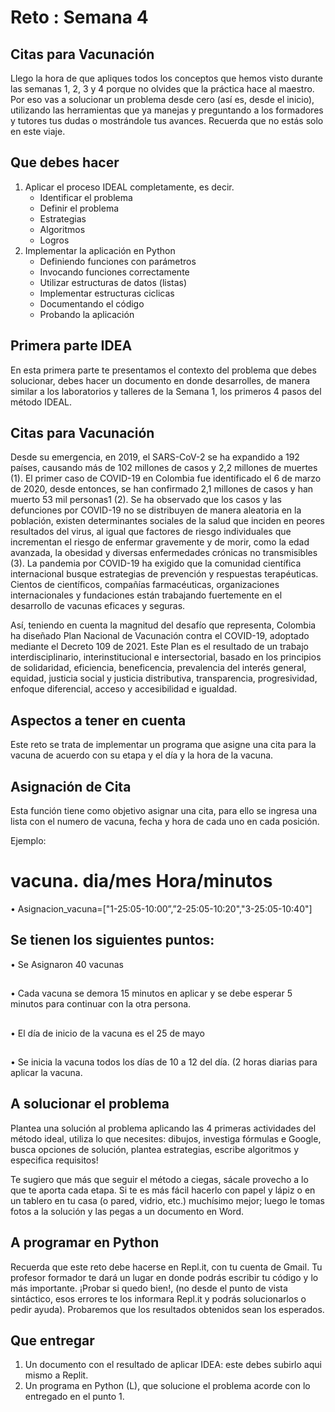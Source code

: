 # Reto : Semana 4

## Citas para Vacunación
Llego la hora de que apliques todos los conceptos que hemos visto durante las semanas 1, 2, 3 y 4 porque no olvides que la práctica hace al maestro. Por eso vas a solucionar un problema desde cero (así es, desde el inicio), utilizando las herramientas que ya manejas y preguntando a los formadores y tutores tus dudas o mostrándole tus avances. Recuerda que no estás solo en este viaje.


## Que debes hacer
1. Aplicar el proceso IDEAL completamente, es decir.
   - Identificar el problema
   - Definir el problema
   - Estrategias
   - Algoritmos
   - Logros
2. Implementar la aplicación en Python
   - Definiendo funciones con parámetros
   - Invocando funciones correctamente
   - Utilizar estructuras de datos (listas)
   - Implementar estructuras ciclicas
   - Documentando el código
   - Probando la aplicación


##  Primera parte IDEA
En esta primera parte te presentamos el contexto del problema que debes solucionar, debes hacer un documento en donde desarrolles, de manera similar a los laboratorios y talleres de la Semana 1, los primeros 4 pasos del método IDEAL.


## Citas para Vacunación
Desde su emergencia, en 2019, el SARS-CoV-2 se ha expandido a 192 países, causando más de 102 millones de casos y 2,2 millones de muertes (1). El primer caso de COVID-19 en Colombia fue identificado el 6 de marzo de 2020, desde entonces, se han confirmado 2,1 millones de casos y han muerto 53 mil personas1 (2). Se ha observado que los casos y las defunciones por COVID-19 no se distribuyen de manera aleatoria en la población, existen determinantes sociales de la salud que inciden en peores resultados del virus, al igual que factores de riesgo individuales que incrementan el riesgo de enfermar gravemente y de morir, como la edad avanzada, la obesidad y diversas enfermedades crónicas no transmisibles (3). La pandemia por COVID-19 ha exigido que la comunidad científica internacional busque estrategias de prevención y respuestas terapéuticas. Cientos de científicos, compañías farmacéuticas, organizaciones internacionales y fundaciones están trabajando fuertemente en el desarrollo de vacunas eficaces y seguras.

Así, teniendo en cuenta la magnitud del desafío que representa, Colombia ha diseñado Plan Nacional de Vacunación contra el COVID-19, adoptado mediante el Decreto 109 de 2021. Este Plan es el resultado de un trabajo interdisciplinario, interinstitucional e intersectorial, basado en los principios de solidaridad, eficiencia, beneficencia, prevalencia del interés general, equidad, justicia social y justicia distributiva, transparencia, progresividad, enfoque diferencial, acceso y accesibilidad e igualdad.


## Aspectos a tener en cuenta
Este reto se trata de implementar un programa que asigne una cita para la vacuna de acuerdo con su etapa y el día y la hora de la vacuna.

## Asignación de Cita
Esta función tiene como objetivo asignar una cita, para ello se ingresa una lista con el numero de vacuna, fecha y hora de cada uno en cada posición.

Ejemplo:

#              vacuna. dia/mes Hora/minutos 

• Asignacion_vacuna=["1-25:05-10:00”,”2-25:05-10:20","3-25:05-10:40"]
##
## Se tienen los siguientes puntos:

• Se Asignaron 40 vacunas
##
• Cada vacuna se demora 15 minutos en aplicar y se debe esperar 5 minutos para continuar con la otra persona.
##
• El día de inicio de la vacuna es el 25 de mayo
##
• Se inicia la vacuna todos los días de 10 a 12 del día. (2 horas diarias para aplicar la vacuna.
##

## A solucionar el problema
Plantea una solución al problema aplicando las 4 primeras actividades del método ideal, utiliza lo que necesites: dibujos, investiga fórmulas e Google, busca opciones de solución, plantea estrategias, escribe algoritmos y especifica requisitos!  

Te sugiero que más que seguir el método a ciegas, sácale provecho a lo que te aporta cada etapa. Si te es más fácil hacerlo con papel y lápiz o en un tablero en tu casa (o pared, vidrio, etc.) muchísimo mejor; luego le tomas fotos a la solución y las pegas a un documento en Word.


## A programar en Python
Recuerda que este reto debe hacerse en Repl.it, con tu cuenta de Gmail. Tu profesor formador te dará un lugar en donde podrás escribir tu código y lo más importante. ¡Probar si quedo bien!, (no desde el punto de vista sintáctico, esos errores te los informara Repl.it y podrás solucionarlos o pedir ayuda). Probaremos que los resultados obtenidos sean los esperados.  

## Que entregar  
1.  Un documento con el resultado de aplicar IDEA: este debes subirlo aqui mismo a Replit.
2.  Un programa en Python (L), que solucione el problema acorde con lo entregado en el punto 1.